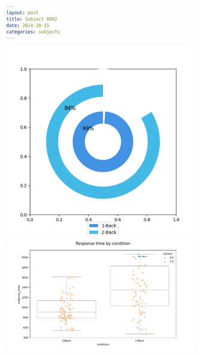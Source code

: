 ```yaml
---
layout: post
title: Subject 8002
date: 2024-10-15
categories: subjects
---
```


![](data/8002/run-14/8002_accuracy_by_condition.png)
![](data/8002/run-14/8002_response_time_by_condition.png)
